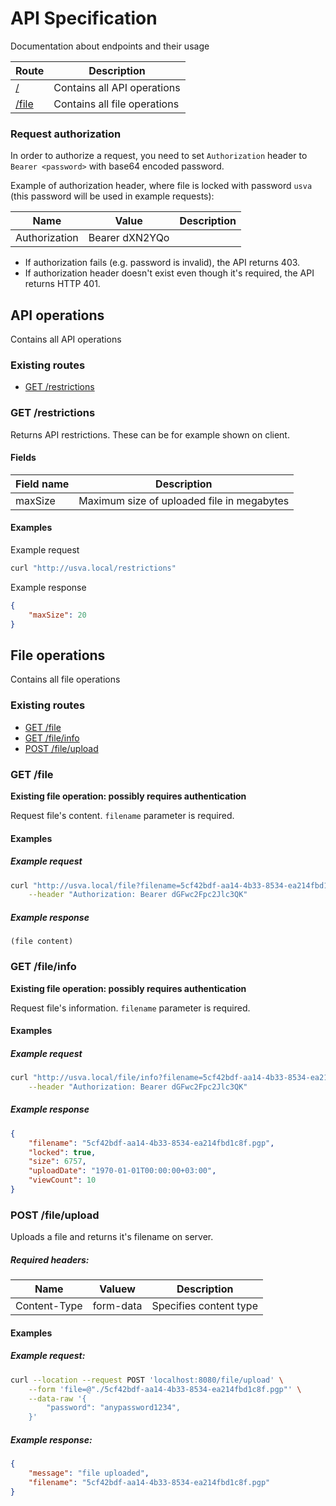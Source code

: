 # API Specification

Documentation about endpoints and their usage

| Route          | Description                  |
| :------------- | ---------------------------- |
| [/](#root)     | Contains all API operations  |
| [/file](#file) | Contains all file operations |

### Request authorization

In order to authorize a request, you need to set `Authorization` header to `Bearer <password>` with base64 encoded password.  

Example of authorization header, where file is locked with password `usva` (this password will be used in example requests):

| Name          | Value          | Description |
| ------------- | -------------- | ----------- |
| Authorization | Bearer dXN2YQo |             |

- If authorization fails (e.g. password is invalid), the API returns 403.
- If authorization header doesn't exist even though it's required, the API returns HTTP 401.

## <a name="root">API operations</a>

Contains all API operations

### Existing routes

- [GET /restrictions](#restrc)



### <a name="restrc">GET /restrictions</a>

Returns API restrictions. These can be for example shown on client.

#### Fields

| Field name | Description                                |
| :--------- | ------------------------------------------ |
| maxSize    | Maximum size of uploaded file in megabytes |

#### Examples

Example request

```sh
curl "http://usva.local/restrictions"
```

Example response

```json
{
    "maxSize": 20
}
```



## <a name="file">File operations</a>

Contains all file operations

### Existing routes

- [GET /file](#get_file)
- [GET /file/info](#get_file_info)
- [POST /file/upload](#post_file_upload)



### <a name="get_file"> GET /file </a>

**Existing file operation: possibly requires authentication**

Request file's content. `filename` parameter is required.

#### Examples

##### Example request

```sh
curl "http://usva.local/file?filename=5cf42bdf-aa14-4b33-8534-ea214fbd1c8f.pgp" \
	--header "Authorization: Bearer dGFwc2Fpc2Jlc3QK"
```

##### Example response

```
(file content)
```



### <a name="get_file_info">GET /file/info</a>

**Existing file operation: possibly requires authentication**

Request file's information. `filename` parameter is required.

#### Examples

##### Example request

```sh
curl "http://usva.local/file/info?filename=5cf42bdf-aa14-4b33-8534-ea214fbd1c8f.pgp" \
	--header "Authorization: Bearer dGFwc2Fpc2Jlc3QK"
```

##### Example response

```json
{
    "filename": "5cf42bdf-aa14-4b33-8534-ea214fbd1c8f.pgp",
    "locked": true,
    "size": 6757,
    "uploadDate": "1970-01-01T00:00:00+03:00",
    "viewCount": 10
}
```



### <a name="post_file_upload">POST /file/upload </a>

Uploads a file and returns it's filename on server.

##### Required headers:

| Name         | Valuew    | Description            |
| ------------ | --------- | ---------------------- |
| Content-Type | form-data | Specifies content type |

#### Examples

##### Example request:

```sh
curl --location --request POST 'localhost:8080/file/upload' \
	--form 'file=@"./5cf42bdf-aa14-4b33-8534-ea214fbd1c8f.pgp"' \
	--data-raw '{
		"password": "anypassword1234",
	}'
```

##### Example response:

```json
{
    "message": "file uploaded",
    "filename": "5cf42bdf-aa14-4b33-8534-ea214fbd1c8f.pgp"
}
```
